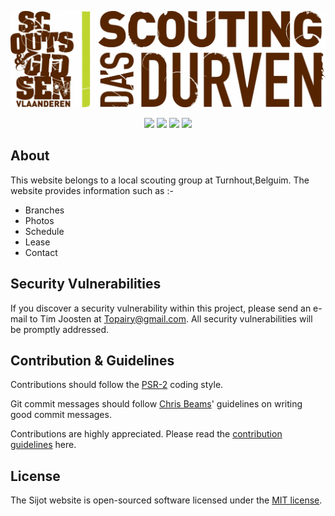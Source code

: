 ![alt tag](https://github.com/Tjoosten/SVG-scss/blob/master/repo-assets/logo.jpg)

<p align="center">
    <a href="https://travis-ci.org/Tjoosten/website"><img src="https://travis-ci.org/Tjoosten/website.svg?branch=develop"></a>
    <a href="https://github.com/Scouts-Sint-Joris/SIJOT-2.x/releases"><img src="https://img.shields.io/github/tag/Scouts-Sint-Joris/SIJOT-2.x.svg?style=flat&label=release"></a>
    <a href="https://github.com/Scouts-Sint-Joris/SIJOT-2.x/blob/develop/LICENSE"><img src="https://img.shields.io/badge/license-MIT-brightgreen.svg?style=flat"></a>
    <a href="#"><img src="https://codecov.io/gh/Scouts-Sint-Joris/SIJOT-2.x/branch/master/graphs/badge.svg"></a>
</p>

## About
This website belongs to a local scouting group at Turnhout,Belguim. The website provides information such as :-
* Branches
* Photos
* Schedule
* Lease
* Contact

## Security Vulnerabilities

If you discover a security vulnerability within this project, 
please send an e-mail to Tim Joosten at Topairy@gmail.com. All security vulnerabilities will be promptly addressed.

## Contribution & Guidelines

Contributions should follow the [PSR-2](https://github.com/php-fig/fig-standards/blob/master/accepted/PSR-2-coding-style-guide.md) coding style.

Git commit messages should follow [Chris Beams](http://chris.beams.io/posts/git-commit/)' guidelines on writing good commit messages.

Contributions are highly appreciated. Please read the [contribution guidelines](contributing.md) here.

## License

The Sijot website is open-sourced software licensed under the [MIT license](http://opensource.org/licenses/MIT).
